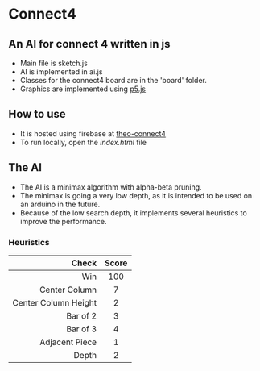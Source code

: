 # Connect4
## An AI for connect 4 written in js
- Main file is sketch.js
- AI is implemented in ai.js
- Classes for the connect4 board are in the 'board' folder.
- Graphics are implemented using [p5.js](https://p5js.org/)

## How to use
- It is hosted using firebase at [theo-connect4](https://theo-connect4.web.app/)
- To run locally, open the *index.html* file

## The AI
- The AI is a minimax algorithm with alpha-beta pruning.
- The minimax is going a very low depth, as it is intended to be used on an arduino in the future.
- Because of the low search depth, it implements several heuristics to improve the performance.
### Heuristics
| Check                | Score |
| -------------------: | :---: |
| Win                  | 100   |
| Center Column        | 7     |
| Center Column Height | 2     |
| Bar of 2             | 3     |
| Bar of 3             | 4     |
| Adjacent Piece       | 1     |
| Depth                | 2     |


